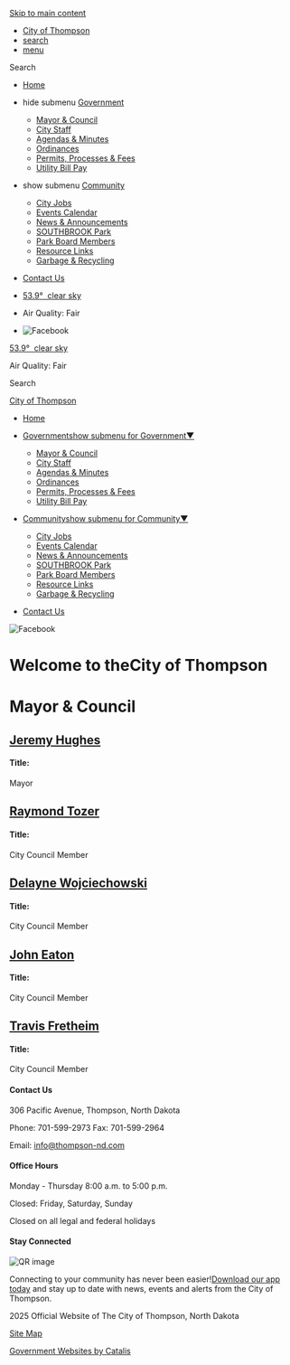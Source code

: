 [Skip to main content](https://www.cityofthompsonnd.com/index.asp?SEC=AA7CA9B7-2B9B-426D-9105-7DFB9AFADE8C&Type=B_DIR%2F)

- [City of Thompson](https://www.cityofthompsonnd.com)
- [search](https://www.cityofthompsonnd.com/index.asp?SEC=AA7CA9B7-2B9B-426D-9105-7DFB9AFADE8C&Type=B_DIR)
- [menu](https://www.cityofthompsonnd.com/index.asp?SEC=AA7CA9B7-2B9B-426D-9105-7DFB9AFADE8C&Type=B_DIR)

Search

- [Home](https://www.cityofthompsonnd.com)
- hide submenu [Government](https://www.cityofthompsonnd.com/government)
  
  - [Mayor &amp; Council](https://www.cityofthompsonnd.com/mayor-council)
  - [City Staff](https://www.cityofthompsonnd.com/staff)
  - [Agendas &amp; Minutes](https://www.cityofthompsonnd.com/agendas-minutes)
  - [Ordinances](https://www.cityofthompsonnd.com/ordinances)
  - [Permits, Processes &amp; Fees](https://www.cityofthompsonnd.com/permits-fees)
  - [Utility Bill Pay](https://www.cityofthompsonnd.com/pay-utilities)
- show submenu [Community](https://www.cityofthompsonnd.com/community)
  
  - [City Jobs](https://www.cityofthompsonnd.com/jobs)
  - [Events Calendar](https://www.cityofthompsonnd.com/calendar)
  - [News &amp; Announcements](https://www.cityofthompsonnd.com/news)
  - [SOUTHBROOK Park](https://www.cityofthompsonnd.com/southbrook-park)
  - [Park Board Members](https://www.cityofthompsonnd.com/park-board)
  - [Resource Links](https://www.cityofthompsonnd.com/resource-links)
  - [Garbage &amp; Recycling](https://www.cityofthompsonnd.com/garbage-recycling)
- [Contact Us](https://www.cityofthompsonnd.com/contact-us)
- [53.9°  clear sky](https://openweathermap.org/city/5012103)
- Air Quality: Fair
- ![Facebook](https://www.cityofthompsonnd.com/repository/designs/images/social/fb.png)

[53.9°  clear sky](https://openweathermap.org/city/5012103)

Air Quality: Fair

Search

[City of Thompson](https://www.cityofthompsonnd.com)

- [Home](https://www.cityofthompsonnd.com)
- [Governmentshow submenu for Government▼](https://www.cityofthompsonnd.com/government)
  
  - [Mayor &amp; Council](https://www.cityofthompsonnd.com/mayor-council)
  - [City Staff](https://www.cityofthompsonnd.com/staff)
  - [Agendas &amp; Minutes](https://www.cityofthompsonnd.com/agendas-minutes)
  - [Ordinances](https://www.cityofthompsonnd.com/ordinances)
  - [Permits, Processes &amp; Fees](https://www.cityofthompsonnd.com/permits-fees)
  - [Utility Bill Pay](https://www.cityofthompsonnd.com/pay-utilities)
- [Communityshow submenu for Community▼](https://www.cityofthompsonnd.com/community)
  
  - [City Jobs](https://www.cityofthompsonnd.com/jobs)
  - [Events Calendar](https://www.cityofthompsonnd.com/calendar)
  - [News &amp; Announcements](https://www.cityofthompsonnd.com/news)
  - [SOUTHBROOK Park](https://www.cityofthompsonnd.com/southbrook-park)
  - [Park Board Members](https://www.cityofthompsonnd.com/park-board)
  - [Resource Links](https://www.cityofthompsonnd.com/resource-links)
  - [Garbage &amp; Recycling](https://www.cityofthompsonnd.com/garbage-recycling)
- [Contact Us](https://www.cityofthompsonnd.com/contact-us)

![Facebook](https://www.cityofthompsonnd.com/repository/designs/images/social/fixed/fb-ko.png)

# Welcome to theCity of Thompson

# Mayor &amp; Council

## [Jeremy Hughes](https://www.cityofthompsonnd.com/index.asp?SEC=AA7CA9B7-2B9B-426D-9105-7DFB9AFADE8C&DE=A0C2CC3C-6C62-4B01-BEB2-747811EE2D9B)

#### Title:

Mayor

## [Raymond Tozer](https://www.cityofthompsonnd.com/index.asp?SEC=AA7CA9B7-2B9B-426D-9105-7DFB9AFADE8C&DE=381AA16A-3724-40EE-9764-FE9191D86A3D)

#### Title:

City Council Member

## [Delayne Wojciechowski](https://www.cityofthompsonnd.com/index.asp?SEC=AA7CA9B7-2B9B-426D-9105-7DFB9AFADE8C&DE=A6952698-13EC-46A2-BE2F-91A551E46A89)

#### Title:

City Council Member

## [John Eaton](https://www.cityofthompsonnd.com/index.asp?SEC=AA7CA9B7-2B9B-426D-9105-7DFB9AFADE8C&DE=650EDF4A-4B3B-4151-8064-C92E269F6120)

#### Title:

City Council Member

## [Travis Fretheim](https://www.cityofthompsonnd.com/index.asp?SEC=AA7CA9B7-2B9B-426D-9105-7DFB9AFADE8C&DE=744AAAD3-DC4A-47A7-8B3F-F5595A2CEED0)

#### Title:

City Council Member

#### Contact Us

306 Pacific Avenue, Thompson, North Dakota

Phone: 701-599-2973 Fax: 701-599-2964

Email: [info@thompson-nd.com](https://www.cityofthompsonnd.com/info@thompson-nd.com)

#### Office Hours

Monday - Thursday 8:00 a.m. to 5:00 p.m.

Closed: Friday, Saturday, Sunday

Closed on all legal and federal holidays

#### Stay Connected

![QR image](https://www.cityofthompsonnd.com/repository/designs/templates/GO_thompson-nd_2025_resp/images/QR.png)

Connecting to your community has never been easier\![Download our app today](https://app.katandcompany.com/api/promoProxy/ae6f2298-a967-11ec-8dc6-0a8ebc214e8b) and stay up to date with news, events and alerts from the City of Thompson.

2025 Official Website of The City of Thompson, North Dakota

[Site Map](https://www.cityofthompsonnd.com/site-map)

[Government Websites by Catalis](https://catalisgov.com)